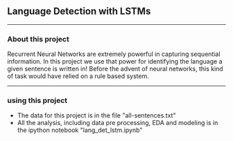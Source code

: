 ## Language Detection with LSTMs

----
### About this project
Recurrent Neural Networks are extremely powerful in capturing sequential information. In this project we use that power for identifying the language a given sentence is written in! Before the advent of neural networks, this kind of task would have relied on a rule based system.

----
### using this project
 - The data for this project is in the file "all-sentences.txt"
 - All the analysis, including data pre processing, EDA and modeling is in the ipython notebook "lang_det_lstm.ipynb"
